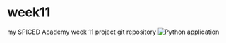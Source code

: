 # week11
my SPICED Academy week 11 project git repository
![Python application](https://github.com/ColinKallnik/week11/workflows/Python%20application/badge.svg)
